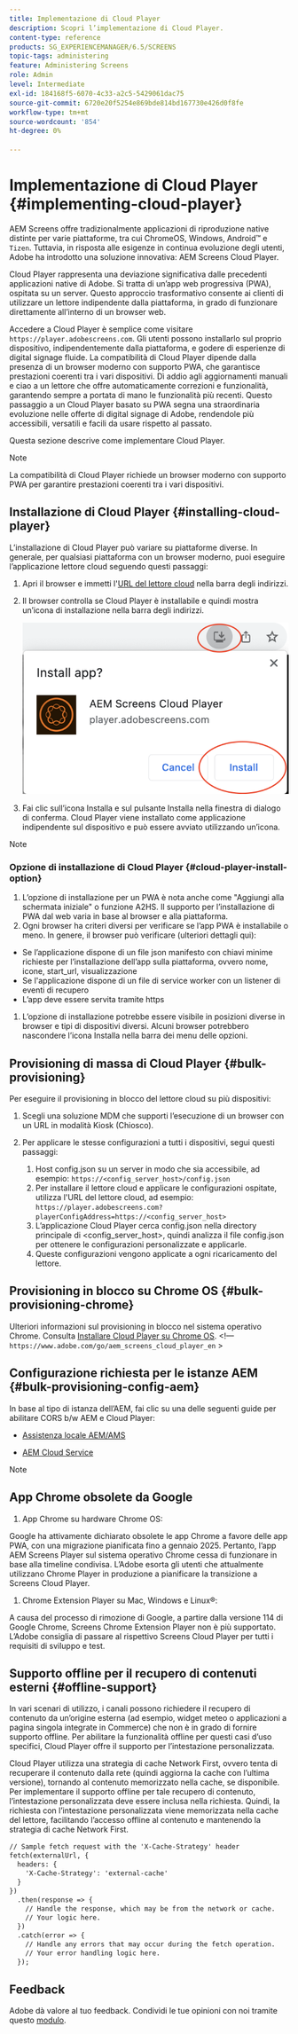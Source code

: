 ```yaml
---
title: Implementazione di Cloud Player
description: Scopri l’implementazione di Cloud Player.
content-type: reference
products: SG_EXPERIENCEMANAGER/6.5/SCREENS
topic-tags: administering
feature: Administering Screens
role: Admin
level: Intermediate
exl-id: 184168f5-6070-4c33-a2c5-5429061dac75
source-git-commit: 6720e20f5254e869bde814bd167730e426d0f8fe
workflow-type: tm+mt
source-wordcount: '854'
ht-degree: 0%

---
```


# Implementazione di Cloud Player {#implementing-cloud-player}

AEM Screens offre tradizionalmente applicazioni di riproduzione native distinte per varie piattaforme, tra cui ChromeOS, Windows, Android™ e `Tizen`. Tuttavia, in risposta alle esigenze in continua evoluzione degli utenti, Adobe ha introdotto una soluzione innovativa: AEM Screens Cloud Player.

Cloud Player rappresenta una deviazione significativa dalle precedenti applicazioni native di Adobe. Si tratta di un’app web progressiva (PWA), ospitata su un server. Questo approccio trasformativo consente ai clienti di utilizzare un lettore indipendente dalla piattaforma, in grado di funzionare direttamente all’interno di un browser web.

Accedere a Cloud Player è semplice come visitare `https://player.adobescreens.com`. Gli utenti possono installarlo sul proprio dispositivo, indipendentemente dalla piattaforma, e godere di esperienze di digital signage fluide. La compatibilità di Cloud Player dipende dalla presenza di un browser moderno con supporto PWA, che garantisce prestazioni coerenti tra i vari dispositivi. Dì addio agli aggiornamenti manuali e ciao a un lettore che offre automaticamente correzioni e funzionalità, garantendo sempre a portata di mano le funzionalità più recenti. Questo passaggio a un Cloud Player basato su PWA segna una straordinaria evoluzione nelle offerte di digital signage di Adobe, rendendole più accessibili, versatili e facili da usare rispetto al passato.

Questa sezione descrive come implementare Cloud Player.

>[!NOTE]
>
>La compatibilità di Cloud Player richiede un browser moderno con supporto PWA per garantire prestazioni coerenti tra i vari dispositivi.

## Installazione di Cloud Player {#installing-cloud-player}

L’installazione di Cloud Player può variare su piattaforme diverse. In generale, per qualsiasi piattaforma con un browser moderno, puoi eseguire l’applicazione lettore cloud seguendo questi passaggi:

1. Apri il browser e immetti l&#39;[URL del lettore cloud](https://player.adobescreens.com/content/dam/universal-player/firmware.html) nella barra degli indirizzi.
1. Il browser controlla se Cloud Player è installabile e quindi mostra un’icona di installazione nella barra degli indirizzi.

   ![immagine](/help/user-guide/assets/cloud-player-install.png)

1. Fai clic sull’icona Installa e sul pulsante Installa nella finestra di dialogo di conferma. Cloud Player viene installato come applicazione indipendente sul dispositivo e può essere avviato utilizzando un’icona.

>[!NOTE]
>
>### Opzione di installazione di Cloud Player {#cloud-player-install-option}
>
>1. L’opzione di installazione per un PWA è nota anche come &quot;Aggiungi alla schermata iniziale&quot; o funzione A2HS. Il supporto per l’installazione di PWA dal web varia in base al browser e alla piattaforma.
>1. Ogni browser ha criteri diversi per verificare se l’app PWA è installabile o meno. In genere, il browser può verificare (ulteriori dettagli qui):
>
>* Se l’applicazione dispone di un file json manifesto con chiavi minime richieste per l’installazione dell’app sulla piattaforma, ovvero nome, icone, start_url, visualizzazione
>* Se l&#39;applicazione dispone di un file di service worker con un listener di eventi di recupero
>* L’app deve essere servita tramite https
>
>1. L’opzione di installazione potrebbe essere visibile in posizioni diverse in browser e tipi di dispositivi diversi. Alcuni browser potrebbero nascondere l’icona Installa nella barra dei menu delle opzioni.

## Provisioning di massa di Cloud Player {#bulk-provisioning}

Per eseguire il provisioning in blocco del lettore cloud su più dispositivi:

1. Scegli una soluzione MDM che supporti l’esecuzione di un browser con un URL in modalità Kiosk (Chiosco).
1. Per applicare le stesse configurazioni a tutti i dispositivi, segui questi passaggi:

   1. Host config.json su un server in modo che sia accessibile, ad esempio: `https://<config_server_host>/config.json`
   1. Per installare il lettore cloud e applicare le configurazioni ospitate, utilizza l&#39;URL del lettore cloud, ad esempio: `https://player.adobescreens.com?playerConfigAddress=https://<config_server_host>`
   1. L’applicazione Cloud Player cerca config.json nella directory principale di &lt;config_server_host>, quindi analizza il file config.json per ottenere le configurazioni personalizzate e applicarle.
   1. Queste configurazioni vengono applicate a ogni ricaricamento del lettore.

## Provisioning in blocco su Chrome OS {#bulk-provisioning-chrome}

Ulteriori informazioni sul provisioning in blocco nel sistema operativo Chrome. Consulta [Installare Cloud Player su Chrome OS](https://main--screens-franklin-documentation--hlxscreens.hlx.live/updates/cloud-player/guides/chromeos-install-cloud-player). &lt;!— `https://www.adobe.com/go/aem_screens_cloud_player_en` >

## Configurazione richiesta per le istanze AEM {#bulk-provisioning-config-aem}

In base al tipo di istanza dell’AEM, fai clic su una delle seguenti guide per abilitare CORS b/w AEM e Cloud Player:

* [Assistenza locale AEM/AMS](https://main--screens-franklin-documentation--hlxscreens.hlx.live/updates/cloud-player/guides/cors-settings-aem-onpremandams) <!-- `https://www.adobe.com/go/aem_screens_cors_ams_en` -->

* [AEM Cloud Service](https://main--screens-franklin-documentation--hlxscreens.hlx.live/updates/cloud-player/guides/cors-settings-aem-cs) <!-- `https://www.adobe.com/go/aem_screens_cors_aemaacs_en` -->


>[!NOTE]
>
>## App Chrome obsolete da Google
>
>1. App Chrome su hardware Chrome OS:
>
>Google ha attivamente dichiarato obsolete le app Chrome a favore delle app PWA, con una migrazione pianificata fino a gennaio 2025. Pertanto, l’app AEM Screens Player sul sistema operativo Chrome cessa di funzionare in base alla timeline condivisa. L’Adobe esorta gli utenti che attualmente utilizzano Chrome Player in produzione a pianificare la transizione a Screens Cloud Player.
>
>1. Chrome Extension Player su Mac, Windows e Linux®:
>
>A causa del processo di rimozione di Google, a partire dalla versione 114 di Google Chrome, Screens Chrome Extension Player non è più supportato. L’Adobe consiglia di passare al rispettivo Screens Cloud Player per tutti i requisiti di sviluppo e test.

## Supporto offline per il recupero di contenuti esterni {#offline-support}

In vari scenari di utilizzo, i canali possono richiedere il recupero di contenuto da un’origine esterna (ad esempio, widget meteo o applicazioni a pagina singola integrate in Commerce) che non è in grado di fornire supporto offline. Per abilitare la funzionalità offline per questi casi d’uso specifici, Cloud Player offre il supporto per l’intestazione personalizzata.

Cloud Player utilizza una strategia di cache Network First, ovvero tenta di recuperare il contenuto dalla rete (quindi aggiorna la cache con l’ultima versione), tornando al contenuto memorizzato nella cache, se disponibile. Per implementare il supporto offline per tale recupero di contenuto, l’intestazione personalizzata deve essere inclusa nella richiesta. Quindi, la richiesta con l’intestazione personalizzata viene memorizzata nella cache del lettore, facilitando l’accesso offline al contenuto e mantenendo la strategia di cache Network First.

```
// Sample fetch request with the 'X-Cache-Strategy' header
fetch(externalUrl, {
  headers: {
    'X-Cache-Strategy': 'external-cache'
  }
})
  .then(response => {
    // Handle the response, which may be from the network or cache.
    // Your logic here.
  })
  .catch(error => {
    // Handle any errors that may occur during the fetch operation.
    // Your error handling logic here.
  }); 
```

## Feedback

Adobe dà valore al tuo feedback. Condividi le tue opinioni con noi tramite questo [modulo](https://forms.office.com/pages/responsepage.aspx?id=Wht7-jR7h0OUrtLBeN7O4TFE0b_GjstOj6I1uGs9vLpURVdWWklQQTZZRTFVNEhRVlBWWldMWlJXOC4u).

